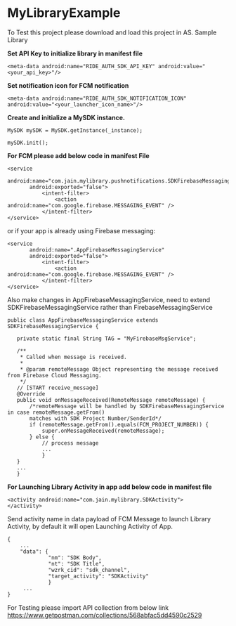 # MyLibraryExample
To Test this project please download and load this project in AS.
Sample Library

**Set API Key to initialize library in manifest file**
```
<meta-data android:name="RIDE_AUTH_SDK_API_KEY" android:value="<your_api_key>"/>
```
**Set notification icon for FCM notification**
```
<meta-data android:name="RIDE_AUTH_SDK_NOTIFICATION_ICON" android:value="<your_launcher_icon_name>"/>
```
 **Create and initialize a MySDK instance.**
 ```
 MySDK mySDK = MySDK.getInstance(_instance);
 
 mySDK.init();
 ```      
 
 **For FCM please add below code in manifest File**
 ```
<service
        android:name="com.jain.mylibrary.pushnotifications.SDKFirebaseMessagingService"
        android:exported="false">
            <intent-filter>
                <action android:name="com.google.firebase.MESSAGING_EVENT" />
            </intent-filter>
</service>
 ```
 or if your app is already using Firebase messaging:
 
 ```
<service
        android:name=".AppFirebaseMessagingService"
        android:exported="false">
            <intent-filter>
                <action android:name="com.google.firebase.MESSAGING_EVENT" />
            </intent-filter>
</service>
 ```
 Also make changes in AppFirebaseMessagingService, need to extend SDKFirebaseMessagingService rather than FirebaseMessagingService
 ```
 public class AppFirebaseMessagingService extends SDKFirebaseMessagingService {

    private static final String TAG = "MyFirebaseMsgService";

    /**
     * Called when message is received.
     *
     * @param remoteMessage Object representing the message received from Firebase Cloud Messaging.
     */
    // [START receive_message]
    @Override
    public void onMessageReceived(RemoteMessage remoteMessage) {
        /*remoteMessage will be handled by SDKFirebaseMessagingService in case remoteMessage.getFrom()
        matches with SDK Project Number/SenderId*/
        if (remoteMessage.getFrom().equals(FCM_PROJECT_NUMBER)) {
            super.onMessageReceived(remoteMessage);
        } else {
            // process message
            ...
            }
    }
    ...
    }
 ```
 
**For Launching Library Activity in app add below code in manifest file**
```
<activity android:name="com.jain.mylibrary.SDKActivity">
</activity>
```
Send activity name in data payload of FCM Message to launch Library Activity, by default it will open Launching Activity of App. 
```
{
    ...
    "data": {
             "nm": "SDK Body",
             "nt": "SDK Title",
             "wzrk_cid": "sdk_channel",
             "target_activity": "SDKActivity"
             }
     ...
}
```

For Testing please import API collection from below link
https://www.getpostman.com/collections/568abfac5dd4590c2529
